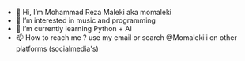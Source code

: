 - 👋 Hi, I’m Mohammad Reza Maleki aka momaleki
- 👀 I’m interested in music and programming
- 🌱 I’m currently learning Python + AI
- 📫 How to reach me ? use my email or search @Momalekiii on other platforms (socialmedia's)

<!---
momalekiii/momalekiii is a ✨ special ✨ repository because its `README.md` (this file) appears on your GitHub profile.
You can click the Preview link to take a look at your changes.
--->
